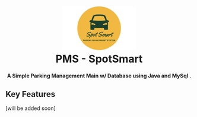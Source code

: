
<h1 align="center">
  <br>
 <img src="https://github.com/ChesterCalog/PMS---SpotSmart/blob/main/images/pms_logo.png" alt="SpotSmart" width="200"></a>
  <br>
  PMS - SpotSmart
  <br>
</h1>

<h4 align="center">A Simple Parking Management Main w/ Database using Java and MySql </a>.</h4>

## Key Features

[will be added soon]
